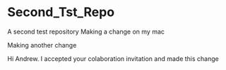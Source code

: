 # Second_Tst_Repo
A second test repository
Making a change on my mac

Making another change

Hi Andrew.  I accepted your colaboration invitation and made this change
